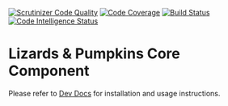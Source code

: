 [![Scrutinizer Code Quality](https://scrutinizer-ci.com/g/lizards-and-pumpkins/core/badges/quality-score.png?b=master)](https://scrutinizer-ci.com/g/lizards-and-pumpkins/core/?branch=master) [![Code Coverage](https://scrutinizer-ci.com/g/lizards-and-pumpkins/core/badges/coverage.png?b=master)](https://scrutinizer-ci.com/g/lizards-and-pumpkins/core/?branch=master) [![Build Status](https://scrutinizer-ci.com/g/lizards-and-pumpkins/core/badges/build.png?b=master)](https://scrutinizer-ci.com/g/lizards-and-pumpkins/core/build-status/master) [![Code Intelligence Status](https://scrutinizer-ci.com/g/lizards-and-pumpkins/core/badges/code-intelligence.svg?b=master)](https://scrutinizer-ci.com/code-intelligence)

# Lizards & Pumpkins Core Component

Please refer to [Dev Docs](http://lizardsandpumpkins.com/dev-docs/core/) for installation and usage instructions.

